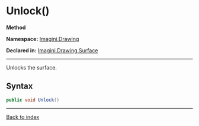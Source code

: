 # Unlock()

**Method**

**Namespace:** [Imagini.Drawing](Imagini.Drawing.md)

**Declared in:** [Imagini.Drawing.Surface](Imagini.Drawing.Surface.md)

------



Unlocks the surface.


## Syntax

```csharp
public void Unlock()
```

------

[Back to index](index.md)